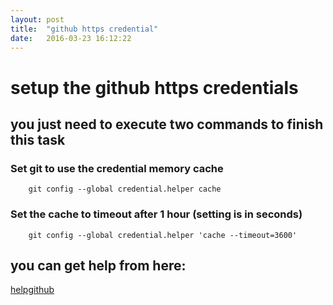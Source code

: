```yaml
---
layout: post
title:  "github https credential"
date:   2016-03-23 16:12:22
---
```


# setup the github https credentials

## you just need to execute two commands to finish  this task

### Set git to use the credential memory cache
        git config --global credential.helper cache

### Set the cache to timeout after 1 hour (setting is in seconds)
        git config --global credential.helper 'cache --timeout=3600'

## you can get help from here:
[helpgithub](https://help.github.com/articles/caching-your-github-password-in-git/)
